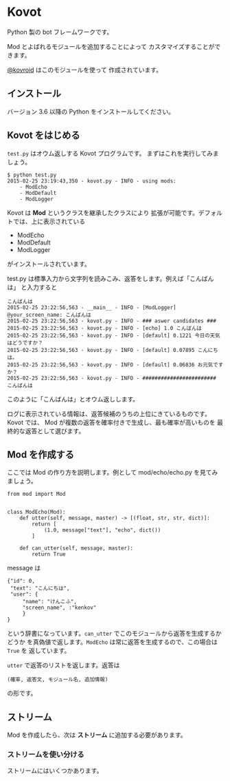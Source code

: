 # Kovot

Python 製の bot フレームワークです。

Mod とよばれるモジュールを追加することによって
カスタマイズすることができます。

[@kovroid](https://twitter.com/kovroid) はこのモジュールを使って
作成されています。

## インストール

バージョン 3.6 以降の Python をインストールしてください。

## Kovot をはじめる

``test.py`` はオウム返しする Kovot プログラムです。
まずはこれを実行してみましょう。

    $ python test.py
    2015-02-25 23:19:43,350 - kovot.py - INFO - using mods:
        - ModEcho
        - ModDefault
        - ModLogger

Kovot は **Mod** というクラスを継承したクラスにより
拡張が可能です。デフォルトでは、上に表示されている

* ModEcho
* ModDefault
* ModLogger

がインストールされています。

test.py は標準入力から文字列を読みこみ、返答をします。例えば「こんばんは」
と入力すると

    こんばんは
    2015-02-25 23:22:56,563 - __main__ - INFO - [ModLogger] @your_screen_name: こんばんは
    2015-02-25 23:22:56,563 - kovot.py - INFO - ### aswer candidates ###
    2015-02-25 23:22:56,563 - kovot.py - INFO - [echo] 1.0 こんばんは
    2015-02-25 23:22:56,563 - kovot.py - INFO - [default] 0.1221 今日の天気はどうですか？
    2015-02-25 23:22:56,563 - kovot.py - INFO - [default] 0.07895 こんにちは。
    2015-02-25 23:22:56,563 - kovot.py - INFO - [default] 0.06836 お元気ですか？
    2015-02-25 23:22:56,563 - kovot.py - INFO - ########################
    こんばんは

このように「こんばんは」とオウム返しします。

ログに表示されている情報は、返答候補のうちの上位にきているものです。
Kovot では、 Mod が複数の返答を確率付きで生成し、最も確率が高いものを
最終的な返答として選びます。

## Mod を作成する

ここでは Mod の作り方を説明します。例として mod/echo/echo.py を見てみましょう。

    from mod import Mod


    class ModEcho(Mod):
        def utter(self, message, master) -> [(float, str, str, dict)]:
            return [
                (1.0, message["text"], "echo", dict())
            ]

        def can_utter(self, message, master):
            return True


message は

    {"id": 0,
     "text": "こんにちは",
     "user": {
         "name": "けんこふ",
         "screen_name", :"kenkov"
         }
    }

という辞書になっています。`can_utter` でこのモジュールから返答を生成するかどうか
を真偽値で返します。`ModEcho` は常に返答を生成するので、この場合は `True` を
返しています。

`utter` で返答のリストを返します。返答は

    (確率, 返答文, モジュール名, 追加情報)

の形です。

## ストリーム

Mod を作成したら、次は **ストリーム** に追加する必要があります。


### ストリームを使い分ける

ストリームにはいくつかあります。
